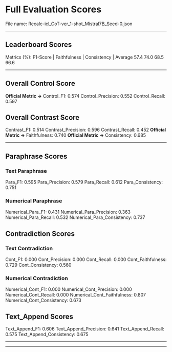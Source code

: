 # Full Evaluation Scores

File name: Recalc-icl_CoT-ver_1-shot_Mistral7B_Seed-0.json


---

## Leaderboard Scores

Metrics (%): F1-Score | Faithfulness | Consistency | Average
                57.4        74.0          68.5        66.6

---

## Overall Control Score

**Official Metric ->** Control_F1: 0.574
Control_Precision: 0.552
Control_Recall: 0.597

## Overall Contrast Score

Contrast_F1: 0.514
Contrast_Precision: 0.596
Contrast_Recall: 0.452
**Official Metric ->** Faithfulness: 0.740
**Official Metric ->** Consistency: 0.685

---


## Paraphrase Scores


### Text Paraphrase

Para_F1: 0.595
Para_Precision: 0.579
Para_Recall: 0.612
Para_Consistency: 0.751


### Numerical Paraphrase

Numerical_Para_F1: 0.431
Numerical_Para_Precision: 0.363
Numerical_Para_Recall: 0.532
Numerical_Para_Consistency: 0.737


## Contradiction Scores


### Text Contradiction

Cont_F1: 0.000
Cont_Precision: 0.000
Cont_Recall: 0.000
Cont_Faithfulness: 0.729
Cont_Consistency: 0.560


### Numerical Contradiction

Numerical_Cont_F1: 0.000
Numerical_Cont_Precision: 0.000
Numerical_Cont_Recall: 0.000
Numerical_Cont_Faithfulness: 0.807
Numerical_Cont_Consistency: 0.673


## Text_Append Scores

Text_Append_F1: 0.606
Text_Append_Precision: 0.641
Text_Append_Recall: 0.575
Text_Append_Consistency: 0.675

---


---

